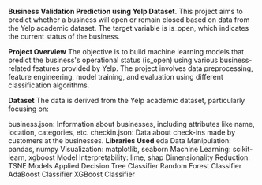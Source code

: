 **Business Validation Prediction using Yelp Dataset**.
This project aims to predict whether a business will open or remain closed based on data from the Yelp academic dataset. The target variable is is_open, which indicates the current status of the business.

**Project Overview**
The objective is to build machine learning models that predict the business's operational status (is_open) using various business-related features provided by Yelp. The project involves data preprocessing, feature engineering, model training, and evaluation using different classification algorithms.

**Dataset**
The data is derived from the Yelp academic dataset, particularly focusing on:

business.json: Information about businesses, including attributes like name, location, categories, etc.
checkin.json: Data about check-ins made by customers at the businesses.
**Libraries Used**
eda
Data Manipulation: pandas, numpy
Visualization: matplotlib, seaborn
Machine Learning: scikit-learn, xgboost
Model Interpretability: lime, shap
Dimensionality Reduction: TSNE
Models Applied
Decision Tree Classifier
Random Forest Classifier
AdaBoost Classifier
XGBoost Classifier
